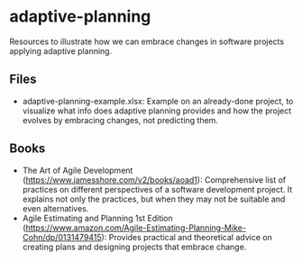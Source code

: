 # adaptive-planning

Resources to illustrate how we can embrace changes in software projects applying adaptive planning.

## Files

+ adaptive-planning-example.xlsx: Example on an already-done project, to visualize what info does adaptive planning provides and how the project evolves by embracing changes, not predicting them.

## Books

+ The Art of Agile Development (<https://www.jamesshore.com/v2/books/aoad1>): Comprehensive list of practices on different perspectives of a software development project. It explains not only the practices, but when they may not be suitable and even alternatives.
+ Agile Estimating and Planning 1st Edition (<https://www.amazon.com/Agile-Estimating-Planning-Mike-Cohn/dp/0131479415>): Provides practical and theoretical advice on creating plans and designing projects that embrace change.
